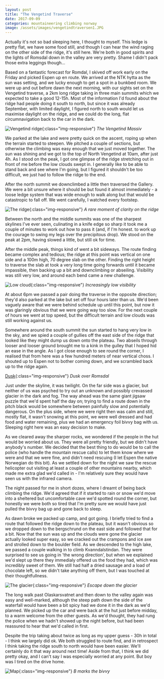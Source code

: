 ```yaml
---
layout: post
title: "The Vengetind Traverse"
date: 2017-09-09
categories: mountaineering climbing norway
image: /assets/images/vengetindtraversen1.JPG
---
```


Actually it's not so bad sleeping here, I thought to myself. This ledge is pretty flat, we have some food still, and though I can hear the wind raging on the other side of the ridge, it's still here. We're both in good spirits and the lights of Romsdal down in the valley are very pretty. Shame I didn't pack those extra leggings though...

Based on a fantastic forecast for Romdal, I skived off work early on the Friday and picked Espen up en route. We arrived at the NTK hytta as the sun was setting, and we lucky enough to get a spot in a bunkbed room. We were up and out before dawn the next morning, with our sights set on the Vengetind traverse, a 2km long ridge taking in three main summits which we expected to take a good 12-15h. Most of the information I'd found about the ridge had people doing it south to north, but since it was already September, with limited daylight, I figured north to south would let us maximise daylight on the ridge, and we could do the long, flat circumnavigation back to the car in the dark.

![Vengetind ridge](/assets/images/vengetindtraversen/vengetindtraversen6.JPG){:class="img-responsive"}
*The Vengetind Massiv*

We parked at the lake and were pretty quick on the ascent, roping up when the terrain started to steepen. We pitched a couple of sections, but otherwise the climbing was easy enough that we just moved together. The sun was shining and we got to the top of North Vengetind at 10am, after just 4h. As I stood on the peak, I got one glimpse of the ridge stretching out in front of me before the low clouds swept in. I generally like to be able to stand back and see where I'm going, but I figured it shouldn't be too difficult, we just had to follow the ridge to the end.

After the north summit we downclimbed a little then traversed the Gallery. We were a bit unsure where it should be but found it almost immediately - a loose ledge system that was wide enough to walk along but that would be catastropic to fall off. We went carefully, I watched every footstep.

![The ridge](/assets/images/vengetindtraversen/vengetindtraversen62.JPG){:class="img-responsive"}
*A rare moment of clarity on the ridge*

Between the north and the middle summits was one of the sharpest skylines I've ever seen, culinating in a knife edge so sharp it took me a couple of minutes to work out how to pass it (and, if I'm honest. to work up the courage to swing my legs over the precipitous drop). We stood on the peak at 2pm, having slowed a little, but still ok for time.

After the middle peak, things kind of went a bit sideways. The route finding became complex and tedious; the ridge at this point was vertical on one side and a 100m high, 70 degree slab on the other. Finding the right height to traverse the slab at took a very long time going forwards until it became impassible, then backing up a bit and downclimbing or abseiling. Visibility was still very low, and around each bend came a new challenge.

![Low cloud](/assets/images/vengetindtraversen/vengetindtraversen3.JPG){:class="img-responsive"}
*Increasingly low visibility*


At about 6pm we passed a pair doing the traverse in the opposite direction; they'd also parked at the lake but set off four hours later than us. We'd been vaguely aware that we were behind schedule up until this point, but now it was glaringly obvious that we were going way too slow. For the next couple of hours we went at top speed, but the difficult terrain and low clouds was still working against us.

Somewhere around the south summit the sun started to hang very low in the sky, and we spied a couple of gullies off the east side of the ridge that looked like they might dump us down onto the plateau. Two abseils through looser and looser ground brought me to a kink in the gulley that I hoped hid an ease in the angle. As I got close enough to see round the corner, I realised that from here was a few hundred meters of near vertical choss. I shouted up to Espen not to bother coming down, and we scrambled back up to the ridge again.

[Dusk](/assets/images/vengetindtraversen/vengetindtraversen4.JPG){:class="img-responsive"}
*Dusk over Romsdal*

Just under the skyline, it was twilight. On the far side was a glacier, but neither of us was psyched to try out an unknown and possibly crevassed glacier in the dark and fog. The way ahead was the same giant jigsaw puzzle that we'd spent half the day on; trying to find a route down in the pitch black would be somewhere between painfully slow and potentially dangerous. On the plus side, where we were right then was calm and still, mostly flat, it wasn't snowing at this point, we were well dressed and had food and water remaining, plus we had an emergency foil bivvy bag with us. Sleeping right here was an easy decision to make.

As we cleared away the sharper rocks, we wondered if the people in the hut would be worried about us. They were all pretty friendly, but we didn't have anybody's number. We decided that the best thing to do would be to call the police (who handle the mountain rescue calls) to let them know where we were and that we were fine, and didn't need rescuing (I let Espen the native Norwegian do this bit). As we settled down for the night we saw the rescue helicopter out visiting at least a couple of other mountains nearby, which made me extra glad we'd called in - I'm relatively sure they would have seen us with the infrared camera.

The night passed for me in short dozes, where I dreamt of being back climbing the ridge. We'd agreed that if it started to rain or snow we'd move into a sheltered but uncomfortable cave we'd spotted round the corner, but honestly we were both so tired that I'm pretty sure we would have just pulled the bivvy bag up and gone back to sleep.

As dawn broke we packed up camp, and got going. I briefly tried to find a route that followed the ridge down to the plateau, but it wasn't obvious so we dropped down to the bergschrund on the east side and followed that for a bit. Now that the sun was up and the clouds were gone the glacier actually looked super easy, so we cracked out the crampons and ice axe and strolled down to the boulder field. As we descended to the high lake, we passed a couple walking in to climb Kvanndalstindan. They were surprised to see us going in 'the wrong direction', but when we explained we'd slept up there they immedialy offered us the food they had, which was incredibly sweet of them. We still had half a dried sausage and a load of chocolate left, so we didn't take anything off them, but I was touched at their thoughtfullness.

![The glacier](/assets/images/vengetindtraversen/vengetindtraversen5.JPG){:class="img-responsive"}
*Escape down the glacier*

The long walk past Olaskarsvatnet and then down to the valley again was easy and well-marked, although the steep path down the side of the waterfall would have been a bit spicy had we done it in the dark as we'd planned. We picked up the car and were back at the hut just before midday, to a warm welcome from the other guests. As we'd thought, they had rung the police when we hadn't showed up the night before, but had been reassured to hear that we'd called in first.

Despite the trip taking about twice as long as my upper guess - 30h in total - I think we largely did ok. We both struggled to route find, and in retrospect I think taking the ridge south to north would have been easier. We'll certainly do it that way around next time! Aside from that, I think we did pretty okay, and I can't say I was especially worried at any point. But boy was I tired on the drive home.

![Map](/assets/images/vengetindtraversen/vengetind_map.jpg){:class="img-responsive"}
*B marks the bivvy*


